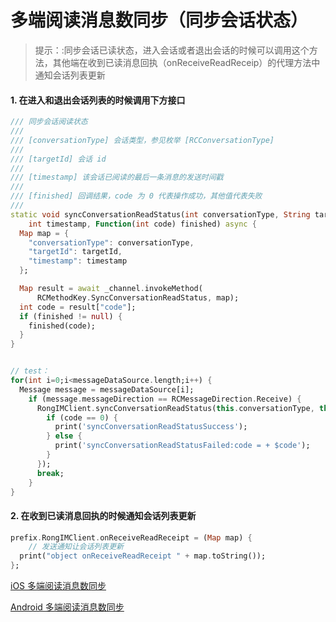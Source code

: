 #  多端阅读消息数同步（同步会话状态）



> 提示：:同步会话已读状态，进入会话或者退出会话的时候可以调用这个方法，其他端在收到已读消息回执（onReceiveReadReceip）的代理方法中通知会话列表更新



#### 1. 在进入和退出会话列表的时候调用下方接口

```dart
/// 同步会话阅读状态
///
/// [conversationType] 会话类型，参见枚举 [RCConversationType]
///
/// [targetId] 会话 id
///
/// [timestamp] 该会话已阅读的最后一条消息的发送时间戳
///
/// [finished] 回调结果，code 为 0 代表操作成功，其他值代表失败
///
static void syncConversationReadStatus(int conversationType, String targetId,
    int timestamp, Function(int code) finished) async {
  Map map = {
    "conversationType": conversationType,
    "targetId": targetId,
    "timestamp": timestamp
  };

  Map result = await _channel.invokeMethod(
      RCMethodKey.SyncConversationReadStatus, map);
  int code = result["code"];
  if (finished != null) {
    finished(code);
  }
}


// test：
for(int i=0;i<messageDataSource.length;i++) {
  Message message = messageDataSource[i];
    if (message.messageDirection == RCMessageDirection.Receive) {
      RongIMClient.syncConversationReadStatus(this.conversationType, this.targetId, message.sentTime, (int code){
        if (code == 0) {
          print('syncConversationReadStatusSuccess');
        } else {
          print('syncConversationReadStatusFailed:code = + $code');
        }
      });
      break;
    }
}
```



#### 2. 在收到已读消息回执的时候通知会话列表更新

```dart
prefix.RongIMClient.onReceiveReadReceipt = (Map map) {
	// 发送通知让会话列表更新
  print("object onReceiveReadReceipt " + map.toString());
};
```





[iOS 多端阅读消息数同步](https://docs.rongcloud.cn/im/imlib/ios/functions/syncreadstatus/)

[Android 多端阅读消息数同步](https://docs.rongcloud.cn/im/imlib/android/functions/syncreadstatus/)

